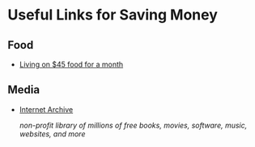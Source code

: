 # Useful Links for Saving Money

## Food

* [Living on $45 food for a month](https://www.reddit.com/r/Frugal/comments/4u4y5o/)

## Media

* [Internet Archive](https://archive.org/)

  *non-profit library of millions of free books, movies, software, music, websites, and more*
